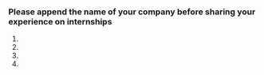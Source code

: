 ### Please append the name of your company before sharing your experience on internships

1.

2.

3.

4.
